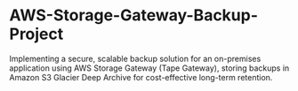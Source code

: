# AWS-Storage-Gateway-Backup-Project
 Implementing a secure, scalable backup solution for an on-premises application using AWS Storage Gateway (Tape Gateway), storing backups in Amazon S3 Glacier Deep Archive for cost-effective long-term retention.
